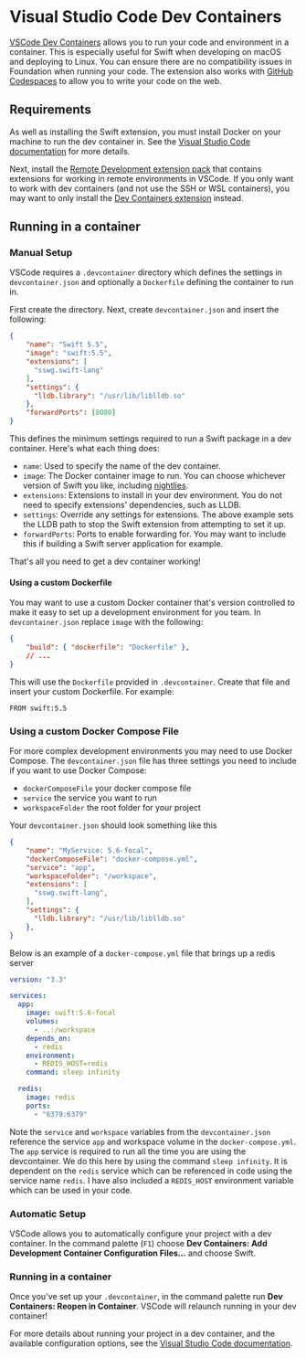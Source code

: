 # Visual Studio Code Dev Containers

[VSCode Dev Containers](https://code.visualstudio.com/docs/remote/containers) allows you to run your code and environment in a container. This is especially useful for Swift when developing on macOS and deploying to Linux. You can ensure there are no compatibility issues in Foundation when running your code. The extension also works with [GitHub Codespaces](https://github.com/features/codespaces) to allow you to write your code on the web.

## Requirements

As well as installing the Swift extension, you must install Docker on your machine to run the dev container in. See the [Visual Studio Code documentation](https://code.visualstudio.com/docs/devcontainers/containers) for more details.

Next, install the [Remote Development extension pack](https://marketplace.visualstudio.com/items?itemName=ms-vscode-remote.vscode-remote-extensionpack) that contains extensions for working in remote environments in VSCode. If you only want to work with dev containers (and not use the SSH or WSL containers), you may want to only install the [Dev Containers extension](https://marketplace.visualstudio.com/items?itemName=ms-vscode-remote.remote-containers) instead.

## Running in a container

### Manual Setup

VSCode requires a `.devcontainer` directory which defines the settings in `devcontainer.json` and optionally a `Dockerfile` defining the container to run in.

First create the directory. Next, create `devcontainer.json` and insert the following:

```json
{
    "name": "Swift 5.5",
    "image": "swift:5.5",
    "extensions": [
      "sswg.swift-lang"
    ],
    "settings": {
      "lldb.library": "/usr/lib/liblldb.so"
    },
    "forwardPorts": [8080]
}
```

This defines the minimum settings required to run a Swift package in a dev container. Here's what each thing does:

* `name`: Used to specify the name of the dev container.
* `image`: The Docker container image to run. You can choose whichever version of Swift you like, including [nightlies](https://hub.docker.com/r/swiftlang/swift).
* `extensions`: Extensions to install in your dev environment. You do not need to specify extensions' dependencies, such as LLDB.
* `settings`: Override any settings for extensions. The above example sets the LLDB path to stop the Swift extension from attempting to set it up.
* `forwardPorts`: Ports to enable forwarding for. You may want to include this if building a Swift server application for example.

That's all you need to get a dev container working!

#### Using a custom Dockerfile

You may want to use a custom Docker container that's version controlled to make it easy to set up a development environment for you team. In `devcontainer.json` replace `image` with the following:

```json
{
    "build": { "dockerfile": "Dockerfile" },
    // ...
}
```

This will use the `Dockerfile` provided in `.devcontainer`. Create that file and insert your custom Dockerfile. For example:

```docker
FROM swift:5.5
```

### Using a custom Docker Compose File

For more complex development environments you may need to use Docker Compose. The `devcontainer.json` file has three settings you need to include if you want to use Docker Compose: 
- `dockerComposeFile` your docker compose file
- `service` the service you want to run
- `workspaceFolder` the root folder for your project

Your `devcontainer.json` should look something like this

```json
{
    "name": "MyService: 5.6-focal",
    "dockerComposeFile": "docker-compose.yml",
    "service": "app",
    "workspaceFolder": "/workspace",
    "extensions": [
      "sswg.swift-lang",
    ],
    "settings": {
      "lldb.library": "/usr/lib/liblldb.so"
    },
}
```

Below is an example of a `docker-compose.yml` file that brings up a redis server

```yaml
version: "3.3"

services:
  app:
    image: swift:5.6-focal
    volumes:
      - ..:/workspace
    depends_on:
      - redis
    environment:
      - REDIS_HOST=redis
    command: sleep infinity

  redis:
    image: redis
    ports:
      - "6379:6379"
```

Note the `service` and `workspace` variables from the `devcontainer.json` reference the service `app` and workspace volume in the `docker-compose.yml`. The `app` service is required to run all the time you are using the devcontainer. We do this here by using the command `sleep infinity`. It is dependent on the `redis` service which can be referenced in code using the service name `redis`. I have also included a `REDIS_HOST` environment variable which can be used in your code.

### Automatic Setup

VSCode allows you to automatically configure your project with a dev container. In the command palette (`F1`) choose **Dev Containers: Add Development Container Configuration Files...** and choose Swift.

### Running in a container

Once you've set up your `.devcontainer`, in the command palette run **Dev Containers: Reopen in Container**. VSCode will relaunch running in your dev container!

For more details about running your project in a dev container, and the available configuration options, see the [Visual Studio Code documentation](https://code.visualstudio.com/docs/remote/remote-overview).
